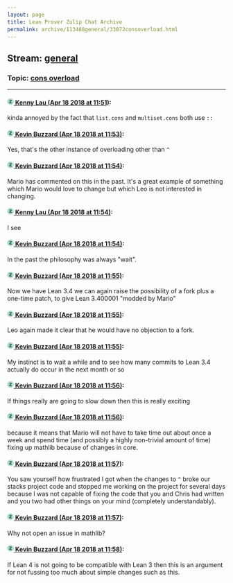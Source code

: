 ```yaml
---
layout: page
title: Lean Prover Zulip Chat Archive 
permalink: archive/113488general/33072consoverload.html
---
```


## Stream: [general](index.html)
### Topic: [cons overload](33072consoverload.html)

---

#### [![Click to go to Zulip](../../assets/img/zulip2.png) Kenny Lau (Apr 18 2018 at 11:51)](https://leanprover.zulipchat.com/#narrow/stream/113488-general/topic/cons%20overload/near/125243066):
kinda annoyed by the fact that `list.cons` and `multiset.cons` both use `::`

#### [![Click to go to Zulip](../../assets/img/zulip2.png) Kevin Buzzard (Apr 18 2018 at 11:53)](https://leanprover.zulipchat.com/#narrow/stream/113488-general/topic/cons%20overload/near/125243144):
Yes, that's the other instance of overloading other than `^`

#### [![Click to go to Zulip](../../assets/img/zulip2.png) Kevin Buzzard (Apr 18 2018 at 11:54)](https://leanprover.zulipchat.com/#narrow/stream/113488-general/topic/cons%20overload/near/125243150):
Mario has commented on this in the past. It's a great example of something which Mario would love to change but which Leo is not interested in changing.

#### [![Click to go to Zulip](../../assets/img/zulip2.png) Kenny Lau (Apr 18 2018 at 11:54)](https://leanprover.zulipchat.com/#narrow/stream/113488-general/topic/cons%20overload/near/125243189):
I see

#### [![Click to go to Zulip](../../assets/img/zulip2.png) Kevin Buzzard (Apr 18 2018 at 11:54)](https://leanprover.zulipchat.com/#narrow/stream/113488-general/topic/cons%20overload/near/125243191):
In the past the philosophy was always "wait".

#### [![Click to go to Zulip](../../assets/img/zulip2.png) Kevin Buzzard (Apr 18 2018 at 11:55)](https://leanprover.zulipchat.com/#narrow/stream/113488-general/topic/cons%20overload/near/125243206):
Now we have Lean 3.4 we can again raise the possibility of a fork plus a one-time patch, to give Lean 3.400001 "modded by Mario"

#### [![Click to go to Zulip](../../assets/img/zulip2.png) Kevin Buzzard (Apr 18 2018 at 11:55)](https://leanprover.zulipchat.com/#narrow/stream/113488-general/topic/cons%20overload/near/125243213):
Leo again made it clear that he would have no objection to a fork.

#### [![Click to go to Zulip](../../assets/img/zulip2.png) Kevin Buzzard (Apr 18 2018 at 11:55)](https://leanprover.zulipchat.com/#narrow/stream/113488-general/topic/cons%20overload/near/125243219):
My instinct is to wait a while and to see how many commits to Lean 3.4 actually do occur in the next month or so

#### [![Click to go to Zulip](../../assets/img/zulip2.png) Kevin Buzzard (Apr 18 2018 at 11:56)](https://leanprover.zulipchat.com/#narrow/stream/113488-general/topic/cons%20overload/near/125243258):
If things really are going to slow down then this is really exciting

#### [![Click to go to Zulip](../../assets/img/zulip2.png) Kevin Buzzard (Apr 18 2018 at 11:56)](https://leanprover.zulipchat.com/#narrow/stream/113488-general/topic/cons%20overload/near/125243272):
because it means that Mario will not have to take time out about once a week and spend time (and possibly a highly non-trivial amount of time) fixing up mathlib because of changes in core.

#### [![Click to go to Zulip](../../assets/img/zulip2.png) Kevin Buzzard (Apr 18 2018 at 11:57)](https://leanprover.zulipchat.com/#narrow/stream/113488-general/topic/cons%20overload/near/125243289):
You saw yourself how frustrated I got when the changes to `^` broke our stacks project code and stopped me working on the project for several days because I was not capable of fixing the code that you and Chris had written and you two had other things on your mind (completely understandably).

#### [![Click to go to Zulip](../../assets/img/zulip2.png) Kevin Buzzard (Apr 18 2018 at 11:57)](https://leanprover.zulipchat.com/#narrow/stream/113488-general/topic/cons%20overload/near/125243293):
Why not open an issue in mathlib?

#### [![Click to go to Zulip](../../assets/img/zulip2.png) Kevin Buzzard (Apr 18 2018 at 11:58)](https://leanprover.zulipchat.com/#narrow/stream/113488-general/topic/cons%20overload/near/125243340):
If Lean 4 is not going to be compatible with Lean 3 then this is an argument for not fussing too much about simple changes such as this.

